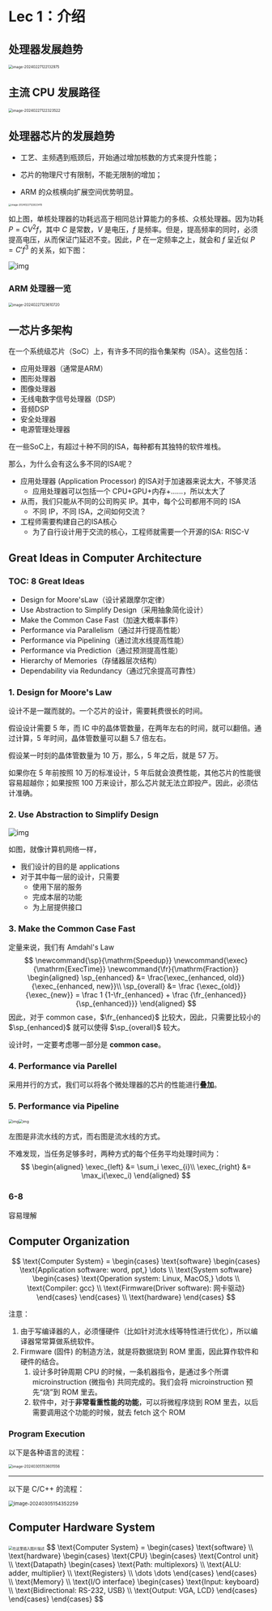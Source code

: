 # Lec 1：介绍

## 处理器发展趋势

<img src="https://cdn.jsdelivr.net/gh/mtdickens/mtd-images/img/202402271221464.png" alt="image-20240227122132975" style="zoom: 50%;" />

## 主流 CPU 发展路径

<img src="https://cdn.jsdelivr.net/gh/mtdickens/mtd-images/img/202402271223747.png" alt="image-20240227122323522" style="zoom: 50%;" />

## 处理器芯片的发展趋势

- 工艺、主频遇到瓶颈后，开始通过增加核数的方式来提升性能；

- 芯片的物理尺寸有限制，不能无限制的增加；

- ARM 的众核横向扩展空间优势明显。

<img src="https://cdn.jsdelivr.net/gh/mtdickens/mtd-images/img/202402271226219.png" alt="image-20240227122623415" style="zoom:33%;" />

如上图，单核处理器的功耗远高于相同总计算能力的多核、众核处理器。因为功耗 $P = CV^2f$，其中 $C$ 是常数，$V$ 是电压，$f$ 是频率。但是，提高频率的同时，必须提高电压，从而保证门延迟不变。因此，$P$ 在一定频率之上，就会和 $f$ 呈近似 $P = C'f^3$ 的关系，如下图：

![img](https://cdn.jsdelivr.net/gh/mtdickens/mtd-images/img/202402271232383.jpeg)

### ARM 处理器一览

<img src="https://cdn.jsdelivr.net/gh/mtdickens/mtd-images/img/202402271236243.png" alt="image-20240227123610720" style="zoom: 50%;" />

## 一芯片多架构

在一个系统级芯片（SoC）上，有许多不同的指令集架构（ISA）。这些包括：

- 应用处理器（通常是ARM）
- 图形处理器
- 图像处理器
- 无线电数字信号处理器（DSP）
- 音频DSP
- 安全处理器
- 电源管理处理器

在一些SoC上，有超过十种不同的ISA，每种都有其独特的软件堆栈。

那么，为什么会有这么多不同的ISA呢？

- 应用处理器 (Application Processor) 的ISA对于加速器来说太大，不够灵活
  - 应用处理器可以包括一个 CPU+GPU+内存+……，所以太大了
- 从而，我们只能从不同的公司购买 IP。其中，每个公司都用不同的 ISA
  - 不同 IP，不同 ISA，之间如何交流？
- 工程师需要构建自己的ISA核心
  - 为了自行设计用于交流的核心，工程师就需要一个开源的ISA: RISC-V

## Great Ideas in Computer Architecture

### TOC: 8 Great Ideas

- Design for Moore'sLaw（设计紧跟摩尔定律）
- Use Abstraction to Simplify Design（采用抽象简化设计）
- Make the Common Case Fast（加速大概率事件）
- Performance via Parallelism（通过并行提高性能）
- Performance via Pipelining（通过流水线提高性能）
- Performance via Prediction（通过预测提高性能）
- Hierarchy of Memories（存储器层次结构）
- Dependability via Redundancy（通过冗余提高可靠性）

### 1. Design for Moore's Law

设计不是一蹴而就的。一个芯片的设计，需要耗费很长的时间。

假设设计需要 5 年，而 IC 中的晶体管数量，在两年左右的时间，就可以翻倍。通过计算，5 年时间，晶体管数量可以翻 5.7  倍左右。

假设某一时刻的晶体管数量为 10 万，那么，5 年之后，就是 57 万。

如果你在 5 年前按照 10 万的标准设计，5 年后就会浪费性能，其他芯片的性能很容易超越你；如果按照 100 万来设计，那么芯片就无法立即投产。因此，必须估计准确。

### 2. Use Abstraction to Simplify Design

<img src="https://cdn.jsdelivr.net/gh/mtdickens/mtd-images/img/202403051340294.webp" alt="img"  />

如图，就像计算机网络一样，

- 我们设计的目的是 applications
- 对于其中每一层的设计，只需要
  - 使用下层的服务
  - 完成本层的功能
  - 为上层提供接口

### 3. Make the Common Case Fast

定量来说，我们有 Amdahl's Law
$$
\newcommand{\sp}{\mathrm{Speedup}}
\newcommand{\exec}{\mathrm{ExecTime}}
\newcommand{\fr}{\mathrm{Fraction}}
\begin{aligned}
\sp_{enhanced} &= \frac{\exec_{enhanced, old}} {\exec_{enhanced, new}}\\
\sp_{overall} &= \frac {\exec_{old}} {\exec_{new}} = \frac 1 {1-\fr_{enhanced} + \frac {\fr_{enhanced}} {\sp_{enhanced}}}
\end{aligned}
$$
因此，对于 common case，$\fr_{enhanced}$ 比较大，因此，只需要比较小的 $\sp_{enhanced}$ 就可以使得 $\sp_{overall}$ 较大。

设计时，一定要考虑哪一部分是 **common case**。

### 4. Performance via Parellel

采用并行的方式，我们可以将各个微处理器的芯片的性能进行**叠加**。

### 5. Performance via Pipeline

<img src="https://cdn.jsdelivr.net/gh/mtdickens/mtd-images/img/202403051410079.webp" alt="img" style="zoom:50%;" /><img src="https://cdn.jsdelivr.net/gh/mtdickens/mtd-images/img/202403051417059.webp" alt="img" style="zoom:50%;" />

左图是非流水线的方式，而右图是流水线的方式。

不难发现，当任务足够多时，两种方式的每个任务平均处理时间为：
$$
\begin{aligned}
\exec_{left} &= \sum_i \exec_{i}\\ 
\exec_{right} &= \max_i(\exec_i)
\end{aligned}
$$

### 6-8

容易理解

## Computer Organization

$$
\text{Computer System} = 
\begin{cases}
\text{software}
    \begin{cases}
    \text{Application software: word, ppt,} \dots
    \\ \text{System software}
        \begin{cases}
        \text{Operation system: Linux, MacOS,} \dots
        \\ \text{Compiler: gcc}
        \\ \text{Firmware(Driver software): 网卡驱动}
        \end{cases}
    \end{cases}
\\ \text{hardware}
\end{cases}
$$

注意：

1. 由于写编译器的人，必须懂硬件（比如针对流水线等特性进行优化），所以编译器常常算做系统软件。
2. Firmware (固件) 的制造方法，就是将数据烧到 ROM 里面，因此算作软件和硬件的结合。
   1. 设计多时钟周期 CPU 的时候，一条机器指令，是通过多个所谓 microinstruction (微指令) 共同完成的。我们会将 microinstruction 预先“烧”到  ROM 里去。
   2. 软件中，对于**非常看重性能的功能**，可以将微程序烧到 ROM 里去，以后需要调用这个功能的时候，就去 fetch 这个 ROM

### Program Execution

以下是各种语言的流程：

<img src="https://cdn.jsdelivr.net/gh/mtdickens/mtd-images/img/202403051536554.png" alt="image-20240305153601556" style="zoom:50%;" />

---

以下是 C/C++ 的流程：

<img src="https://cdn.jsdelivr.net/gh/mtdickens/mtd-images/img/202403051543702.png" alt="image-20240305154352259" style="zoom:67%;" />

## Computer Hardware System

<img src="https://cdn.jsdelivr.net/gh/mtdickens/mtd-images/img/202403051548466.png" alt="在这里插入图片描述" style="zoom:50%;" />
$$
\text{Computer System} = 
\begin{cases}
    \text{software}
    \\ \text{hardware}
    \begin{cases}
        \text{CPU}
        \begin{cases}
            \text{Control unit}
            \\ \text{Datapath}
			\begin{cases}
				\text{Path: multiplexors}
				\\ \text{ALU: adder, multiplier}
				\\ \text{Registers}
				\\ \dots \dots
			\end{cases}
        \end{cases}
        \\ \text{Memory}
        \\ \text{I/O interface}
        \begin{cases}
            \text{Input: keyboard}
            \\ \text{Bidirectional: RS-232, USB}
            \\ \text{Output: VGA, LCD}
        \end{cases}
    \end{cases}
\end{cases}
$$

